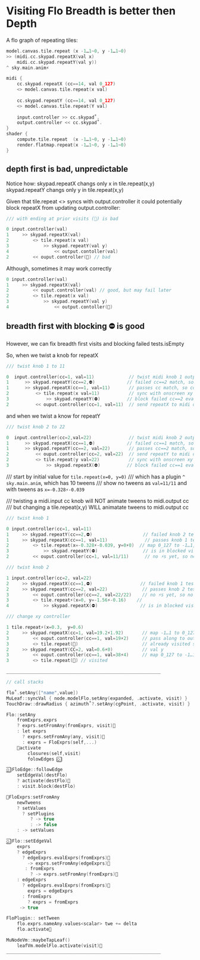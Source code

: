 
# Visiting Flo Breadth is better then Depth

A flo graph of repeating tiles:

```c
model.canvas.tile.repeat (x -1…1~0, y -1…1~0)
>> (midi.cc.skypad.repeatX(val x)
    midi.cc.skypad.repeatY(val y))
^ sky.main.anim⚡️

midi {
    cc.skypad.repeatX (cc==14, val 0_127)
    <> model.canvas.tile.repeat(x val)
    
    cc.skypad.repeatY (cc==14, val 0_127)
    <> model.canvas.tile.repeat(Y val)
    
    input.controller >> cc.skypad˚.
    output.controller << cc.skypad˚.
}
shader {
    compute.tile.repeat  (x -1…1~0, y -1…1~0)
    render.flatmap.repeat(x -1…1~0, y -1…1~0)
}
```



## depth first is bad, unpredictable


Notice how:
    skypad.repeatX changs only x in tile.repeat(x,y)
    skypad.repeatY changs only y in tile.repeat(x,y)

Given that tile.repeat <> syncs with output.controller
it could potentially block repeatX from updating output.controller:


```c
/// with ending at prior visits (🏁) is bad

0 input.controller(val)
1     >> skypad.repeatX(val)
2         <> tile.repeat(x val)
3             >> skypad.repeatY(val y)
4                 << output.contoller(val)
2         << ouput.controller(🏁) // bad
```

Although, sometimes it may work correctly

```c
0 input.controller(val)
1     >> skypad.repeatX(val)
2         << ouput.controller(val) // good, but may fail later
2         <> tile.repeat(x val)
3             >> skypad.repeatY(val y)
4                 << output.contoller(🏁)
```

## breadth first with blocking ⛔️ is good

However, we can fix breadth first visits and blocking failed tests.isEmpty

So, when we twist a knob for repeatX

```c
/// twist knob 1 to 11

0  input.controller(cc=1, val=11)             // twist midi knob 1 outputs 11
1      >> skypad.repeatY(cc==2,⛔️)            // failed cc==2 match, so block ⛔️
1      >> skypad.repeatX(cc==1, val=11)       // passes cc match, so continue
2          <> tile.repeat(x val=11)           // sync with onscreen xy control
3              >> skypad.repeatY(⛔️)          // block failed cc==2 eval
2          << ouput.controller(cc=1, val=11)  // send repeatX to midi output
```

and when we twist a know for repeatY

```c
/// twist knob 2 to 22

0  input.controller(cc=2,val=22)              // twist midi knob 2 outputs 22
1      >> skypad.repeatX(cc==1,⛔️)            // failed cc==1 match, so block ⛔️
1      >> skypad.repeatY(cc==2, val=22)       // passes cc==2 match, so continue
2          << ouput.controller(cc=2, val=22)  // send repeatY to midi output
2          <> tile.repeat(y val=22)           // sync with onscreen xy control
3              >> skypad.repeatX(⛔️)          // block failed cc==1 eval
```

/// start by initial value for `tile.repeat(x=0, y=0)`
/// which has a plugin `^ sky.main.anim`, which has 10 tweens
/// show no tweens as `val=11/11` and with tweens as `x=-0.328⚡️-0.039`

/// twisting a midi.input cc knob will NOT animate tweens to midi.output cc
/// but changing a tile.repeat(x,y) WILL animatate tweens to midi.output cc
```c
/// twist knob 1

0 input.controller(cc=1, val=11)
1     >> skypad.repeatY(cc==2,⛔️)                   // failed knob 2 test so block
1     >> skypad.repeatX(cc==1, val=11)              // passes knob 1 test so continue
2         <> tile.repeat(x=-0.328⚡️-0.039, y=0⚡️0)  // map 0_127 to -1…1, with 1st ⚡️
3             >> skypad.repeatY(⛔️)                 // is in blocked visit, so ignore
2         << ouput.controller(cc=1, val=11/11)      // no ⚡️s yet, so no animation

/// twist knob 2

1 input.controller(cc=2, val=22)
2     >> skypad.repeatX(cc==1,⛔️)                  // failed knob 1 test so block
2     >> skypad.repeatY(cc==2, val=22)             // passes knob 2 test so continue
3         << ouput.controller(cc==2, val=22/22)    // no ⚡️s yet, so no animatin
3         <> tile.repeat⚡️(x=0, y=-1.56⚡️-0.16)    //
4             >> skypad.repeatX(⛔️)                // is in blocked visit, so ignore

/// change xy controller

1 tile.repeat⚡️(x=0.3,  y=0.6)
2     >> skypad.repeatX(cc=1, val=19.2⚡️1.92)       // map -1…1 to 0_127 with 1st ⚡️
3         << ouput.controller(cc==1, val=19⚡️2)     // pass along to output controller
3         <> tile.repeat(🏁)                        // already visited self
2     >> skypad.repeatY(CC=2, val=0.6⚡️0)           // val y
3         << ouput.controller(cc==1, val=38⚡️4)     // map 0_127 to -1…1 with 1st ⚡️
3         <> tile.repeat(🏁) // visited

__________________________________________________________

// call stacks

flo˚.setAny(["name",value])
MuLeaf::syncVal { node.modelFlo.setAny(expanded, .activate, visit) }
TouchDraw::drawRadius { azimuth˚?.setAny(cgPoint, .activate, visit) }

Flo::setAny
    fromExprs,exprs
    ? exprs.setFromAny(fromExprs, visit)🔷
    : let exprs
      ? exprs.setFromAny(any, visit)🔷
      : exprs = FloExprs(self,...)
    🚦activate
        closures(self,visit)
        folowEdges ⬦⃣

⬦⃣ FloEdge::followEdge
    setEdgeVal(destFlo)
    ? activate(destFlo)🚦
    : visit.block(destFlo)

🔷FloExprs:setFromAny
    newTweens
    ? setValues
      ? setPlugins
         ? -> true
         : -> false
    : -> setValues

⬦⃣ Flo::setEdgeVal
    exprs
    ? edgeExprs
      ? edgeExprs.evalExprs(fromExprs)🔸
        -> exprs.setFromAny(edgeExprs)🔷
       : fromExprs
         ? -> exprs.setFromAny(fromExprs)🔷
    : edgeExprs
      ? edgeExprs.evalExprs(fromExprs)🔸
        exprs = edgeExprs
      : fromExprs
        ? exprs = fromExprs
     -> true

FloPlugin:: setTween
    flo.exprs.nameAny.values<scalar> twe += delta
    flo.activate🚦

MuNodeVm::maybeTapLeaf()
    leafVm.modelFlo.activate(visit)🚦
__________________________________________________________

